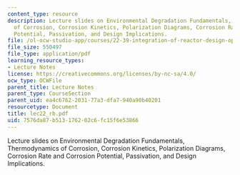 ```yaml
---
content_type: resource
description: Lecture slides on Environmental Degradation Fundamentals, Thermodynamics
  of Corrosion, Corrosion Kinetics, Polarization Diagrams, Corrosion Rate and Corrosion
  Potential, Passivation, and Design Implications.
file: /ol-ocw-studio-app/courses/22-39-integration-of-reactor-design-operations-and-safety-fall-2006/7576da87b513176202c6fc15f6e53866_lec22_rb.pdf
file_size: 550497
file_type: application/pdf
learning_resource_types:
- Lecture Notes
license: https://creativecommons.org/licenses/by-nc-sa/4.0/
ocw_type: OCWFile
parent_title: Lecture Notes
parent_type: CourseSection
parent_uid: ea4c6762-2031-77a3-dfa7-940a90b40201
resourcetype: Document
title: lec22_rb.pdf
uid: 7576da87-b513-1762-02c6-fc15f6e53866
---
```

Lecture slides on Environmental Degradation Fundamentals, Thermodynamics of Corrosion, Corrosion Kinetics, Polarization Diagrams, Corrosion Rate and Corrosion Potential, Passivation, and Design Implications.